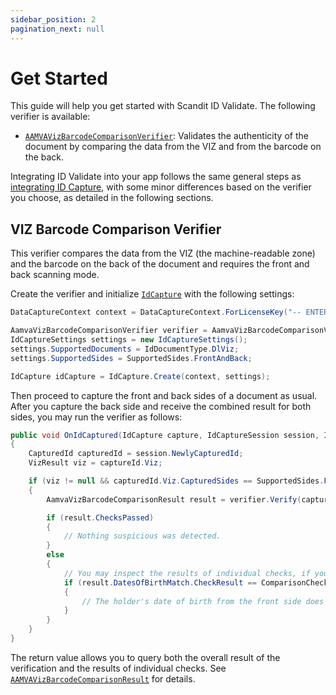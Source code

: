 ```yaml
---
sidebar_position: 2
pagination_next: null
---
```


# Get Started

This guide will help you get started with Scandit ID Validate. The following verifier is available:

* [`AAMVAVizBarcodeComparisonVerifier`](https://docs.scandit.com/data-capture-sdk/dotnet.android/id-capture/api/aamva-viz-barcode-comparison-verifier.html#class-scandit.datacapture.id.AamvaVizBarcodeComparisonVerifier): Validates the authenticity of the document by comparing the data from the VIZ and from the barcode on the back.

Integrating ID Validate into your app follows the same general steps as [integrating ID Capture](../id-capture/get-started.md), with some minor differences based on the verifier you choose, as detailed in the following sections.

## VIZ Barcode Comparison Verifier

This verifier compares the data from the VIZ (the machine-readable zone) and the barcode on the back of the document and requires the front and back scanning mode.

Create the verifier and initialize [`IdCapture`](https://docs.scandit.com/data-capture-sdk/dotnet.android/id-capture/api/id-capture.html#class-scandit.datacapture.id.IdCapture) with the following settings:

```csharp
DataCaptureContext context = DataCaptureContext.ForLicenseKey("-- ENTER YOUR SCANDIT LICENSE KEY HERE --");

AamvaVizBarcodeComparisonVerifier verifier = AamvaVizBarcodeComparisonVerifier.Create();
IdCaptureSettings settings = new IdCaptureSettings();
settings.SupportedDocuments = IdDocumentType.DlViz;
settings.SupportedSides = SupportedSides.FrontAndBack;

IdCapture idCapture = IdCapture.Create(context, settings);
```

Then proceed to capture the front and back sides of a document as usual. After you capture the back side and receive the combined result for both sides, you may run the verifier as follows:

```csharp
public void OnIdCaptured(IdCapture capture, IdCaptureSession session, IFrameData frameData)
{
    CapturedId capturedId = session.NewlyCapturedId;
    VizResult viz = captureId.Viz;

    if (viz != null && capturedId.Viz.CapturedSides == SupportedSides.FrontAndBack)
    {
        AamvaVizBarcodeComparisonResult result = verifier.Verify(capturedId);

        if (result.ChecksPassed)
        {
            // Nothing suspicious was detected.
        }
        else
        {
            // You may inspect the results of individual checks, if you wish:
            if (result.DatesOfBirthMatch.CheckResult == ComparisonCheckResult.Failed)
            {
                // The holder's date of birth from the front side does not match the one encoded in the barcode.
            }
        }
    }
}
```

The return value allows you to query both the overall result of the verification and the results of individual checks. See [`AAMVAVizBarcodeComparisonResult`](https://docs.scandit.com/data-capture-sdk/dotnet.android/id-capture/api/aamva-viz-barcode-comparison-verifier.html#class-scandit.datacapture.id.AamvaVizBarcodeComparisonResult) for details.

<!--
## Barcode Verifier

This verifier analyzes the barcode on the back of the document and works with either single-sided or front and back scanning modes.

Start with creating a capture context and the verifier:

```csharp
const barcodeVerifier = await AamvaBarcodeVerifier.create(dataCaptureContext)
```

Then initialize the desired scanning mode:

```csharp
// Single-sided scanning mode
const settings = new IdCaptureSettings();
settings.supportedDocuments = [IdDocumentType.AAMVABarcode];

const idCapture = await IdCapture.forContext(context, settings);

// Front and back scanning mode
const settings = new IdCaptureSettings();
settings.supportedDocuments = [IdDocumentType.DLVIZ]
settings.supportedSides = SupportedSides.FrontAndBack;

const idCapture = await IdCapture.forContext(dataCaptureContext, settings)
```

Once the capture is complete, trigger the verification process. This process is asynchronous and the result will be delivered once the verification has been completed:

```csharp
didCaptureId: async (idCaptureInstance, session) => {
  const capturedId = session.newlyCapturedId;

  const barcodeVerifier = await SDCId.AamvaBarcodeVerifier.create(dataCaptureContext);
  const result = await barcodeVerifier.verify(capturedId);
  if (result.error) {
    // May happen if the license key does not permit barcode verification.
  } else if (result.allChecksPassed) {
    // Nothing suspicious was detected.
  } else {
    // Document may be fraudulent or tampered with - proceed with caution.
  }
}
```
-->